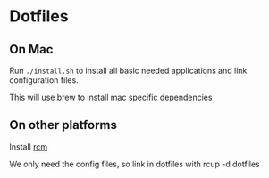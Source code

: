 # Dotfiles

## On Mac
Run `./install.sh` to install all basic needed applications and link configuration files.

This will use brew to install mac specific dependencies

## On other platforms

Install [rcm](https://github.com/thoughtbot/rcm)

We only need the config files, so link in dotfiles with rcup -d dotfiles
